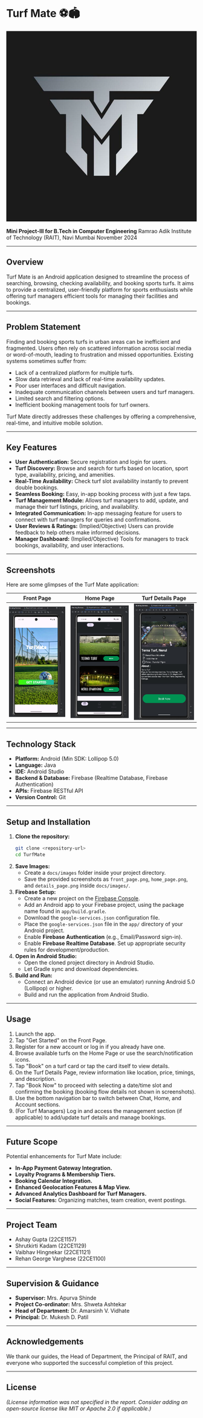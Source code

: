 # Turf Mate ⚽🏟️

![Turf Mate Logo](./assets/TurfMate_Logo.png) <!-- Using front page as a sort of logo/banner -->

**Mini Project-III for B.Tech in Computer Engineering**
Ramrao Adik Institute of Technology (RAIT), Navi Mumbai
November 2024

---

## Overview

Turf Mate is an Android application designed to streamline the process of searching, browsing, checking availability, and booking sports turfs. It aims to provide a centralized, user-friendly platform for sports enthusiasts while offering turf managers efficient tools for managing their facilities and bookings.

---

## Problem Statement

Finding and booking sports turfs in urban areas can be inefficient and fragmented. Users often rely on scattered information across social media or word-of-mouth, leading to frustration and missed opportunities. Existing systems sometimes suffer from:

*   Lack of a centralized platform for multiple turfs.
*   Slow data retrieval and lack of real-time availability updates.
*   Poor user interfaces and difficult navigation.
*   Inadequate communication channels between users and turf managers.
*   Limited search and filtering options.
*   Inefficient booking management tools for turf owners.

Turf Mate directly addresses these challenges by offering a comprehensive, real-time, and intuitive mobile solution.

---

## Key Features

*   **User Authentication:** Secure registration and login for users.
*   **Turf Discovery:** Browse and search for turfs based on location, sport type, availability, pricing, and amenities.
*   **Real-Time Availability:** Check turf slot availability instantly to prevent double bookings.
*   **Seamless Booking:** Easy, in-app booking process with just a few taps.
*   **Turf Management Module:** Allows turf managers to add, update, and manage their turf listings, pricing, and availability.
*   **Integrated Communication:** In-app messaging feature for users to connect with turf managers for queries and confirmations.
*   **User Reviews & Ratings:** (Implied/Objective) Users can provide feedback to help others make informed decisions.
*   **Manager Dashboard:** (Implied/Objective) Tools for managers to track bookings, availability, and user interactions.

---

## Screenshots

Here are some glimpses of the Turf Mate application:

| Front Page                               | Home Page                                | Turf Details Page                          |
| :---------------------------------------: | :---------------------------------------: | :---------------------------------------: |
| ![Front Page](./assets/Front_page.png) | ![Home Page](./assets/Home_page.png) | ![Turf Details](./assets/Turf_details_page.png) |

---

## Technology Stack

*   **Platform:** Android (Min SDK: Lollipop 5.0)
*   **Language:** Java
*   **IDE:** Android Studio
*   **Backend & Database:** Firebase (Realtime Database, Firebase Authentication)
*   **APIs:** Firebase RESTful API
*   **Version Control:** Git

---

## Setup and Installation

1.  **Clone the repository:**
    ```bash
    git clone <repository-url>
    cd TurfMate
    ```
2.  **Save Images:**
    *   Create a `docs/images` folder inside your project directory.
    *   Save the provided screenshots as `front_page.png`, `home_page.png`, and `details_page.png` inside `docs/images/`.
3.  **Firebase Setup:**
    *   Create a new project on the [Firebase Console](https://console.firebase.google.com/).
    *   Add an Android app to your Firebase project, using the package name found in `app/build.gradle`.
    *   Download the `google-services.json` configuration file.
    *   Place the `google-services.json` file in the `app/` directory of your Android project.
    *   Enable **Firebase Authentication** (e.g., Email/Password sign-in).
    *   Enable **Firebase Realtime Database**. Set up appropriate security rules for development/production.
4.  **Open in Android Studio:**
    *   Open the cloned project directory in Android Studio.
    *   Let Gradle sync and download dependencies.
5.  **Build and Run:**
    *   Connect an Android device (or use an emulator) running Android 5.0 (Lollipop) or higher.
    *   Build and run the application from Android Studio.

---

## Usage

1.  Launch the app.
2.  Tap "Get Started" on the Front Page.
3.  Register for a new account or log in if you already have one.
4.  Browse available turfs on the Home Page or use the search/notification icons.
5.  Tap "Book" on a turf card or tap the card itself to view details.
6.  On the Turf Details Page, review information like location, price, timings, and description.
7.  Tap "Book Now" to proceed with selecting a date/time slot and confirming the booking (booking flow details not shown in screenshots).
8.  Use the bottom navigation bar to switch between Chat, Home, and Account sections.
9.  (For Turf Managers) Log in and access the management section (if applicable) to add/update turf details and manage bookings.

---

## Future Scope

Potential enhancements for Turf Mate include:

*   **In-App Payment Gateway Integration.**
*   **Loyalty Programs & Membership Tiers.**
*   **Booking Calendar Integration.**
*   **Enhanced Geolocation Features & Map View.**
*   **Advanced Analytics Dashboard for Turf Managers.**
*   **Social Features:** Organizing matches, team creation, event postings.

---

## Project Team

*   Ashay Gupta (22CE1157)
*   Shrutkirti Kadam (22CE1129)
*   Vaibhav Hingnekar (22CE1121)
*   Rehan George Varghese (22CE1100)

---

## Supervision & Guidance

*   **Supervisor:** Mrs. Apurva Shinde
*   **Project Co-ordinator:** Mrs. Shweta Ashtekar
*   **Head of Department:** Dr. Amarsinh V. Vidhate
*   **Principal:** Dr. Mukesh D. Patil

---

## Acknowledgements

We thank our guides, the Head of Department, the Principal of RAIT, and everyone who supported the successful completion of this project.

---

## License

*(License information was not specified in the report. Consider adding an open-source license like MIT or Apache 2.0 if applicable.)*
